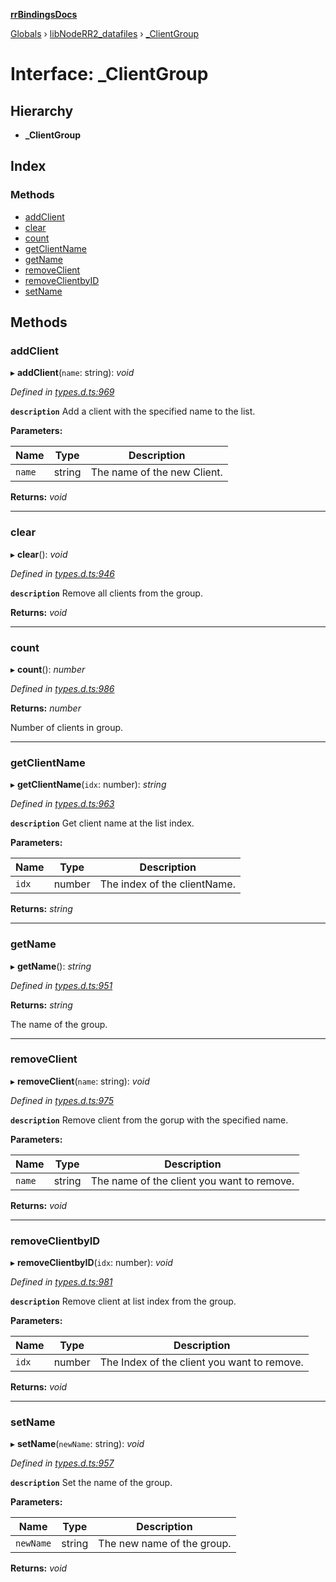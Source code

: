 **[rrBindingsDocs](../README.md)**

[Globals](../README.md) › [libNodeRR2_datafiles](../modules/libnoderr2_datafiles.md) › [_ClientGroup](libnoderr2_datafiles._clientgroup.md)

# Interface: _ClientGroup

## Hierarchy

* **_ClientGroup**

## Index

### Methods

* [addClient](libnoderr2_datafiles._clientgroup.md#addclient)
* [clear](libnoderr2_datafiles._clientgroup.md#clear)
* [count](libnoderr2_datafiles._clientgroup.md#count)
* [getClientName](libnoderr2_datafiles._clientgroup.md#getclientname)
* [getName](libnoderr2_datafiles._clientgroup.md#getname)
* [removeClient](libnoderr2_datafiles._clientgroup.md#removeclient)
* [removeClientbyID](libnoderr2_datafiles._clientgroup.md#removeclientbyid)
* [setName](libnoderr2_datafiles._clientgroup.md#setname)

## Methods

###  addClient

▸ **addClient**(`name`: string): *void*

*Defined in [types.d.ts:969](https://github.com/Novalis15/rrBindings/blob/33d8d78/nodeJS/lx64/v6/types.d.ts#L969)*

**`description`** Add a client with the specified name to the list.

**Parameters:**

Name | Type | Description |
------ | ------ | ------ |
`name` | string | The name of the new Client.  |

**Returns:** *void*

___

###  clear

▸ **clear**(): *void*

*Defined in [types.d.ts:946](https://github.com/Novalis15/rrBindings/blob/33d8d78/nodeJS/lx64/v6/types.d.ts#L946)*

**`description`** Remove all clients from the group.

**Returns:** *void*

___

###  count

▸ **count**(): *number*

*Defined in [types.d.ts:986](https://github.com/Novalis15/rrBindings/blob/33d8d78/nodeJS/lx64/v6/types.d.ts#L986)*

**Returns:** *number*

Number of clients in group.

___

###  getClientName

▸ **getClientName**(`idx`: number): *string*

*Defined in [types.d.ts:963](https://github.com/Novalis15/rrBindings/blob/33d8d78/nodeJS/lx64/v6/types.d.ts#L963)*

**`description`** Get client name at the list index.

**Parameters:**

Name | Type | Description |
------ | ------ | ------ |
`idx` | number | The index of the clientName.  |

**Returns:** *string*

___

###  getName

▸ **getName**(): *string*

*Defined in [types.d.ts:951](https://github.com/Novalis15/rrBindings/blob/33d8d78/nodeJS/lx64/v6/types.d.ts#L951)*

**Returns:** *string*

The name of the group.

___

###  removeClient

▸ **removeClient**(`name`: string): *void*

*Defined in [types.d.ts:975](https://github.com/Novalis15/rrBindings/blob/33d8d78/nodeJS/lx64/v6/types.d.ts#L975)*

**`description`** Remove client from the gorup with the specified name.

**Parameters:**

Name | Type | Description |
------ | ------ | ------ |
`name` | string | The name of the client you want to remove.  |

**Returns:** *void*

___

###  removeClientbyID

▸ **removeClientbyID**(`idx`: number): *void*

*Defined in [types.d.ts:981](https://github.com/Novalis15/rrBindings/blob/33d8d78/nodeJS/lx64/v6/types.d.ts#L981)*

**`description`** Remove client at list index from the group.

**Parameters:**

Name | Type | Description |
------ | ------ | ------ |
`idx` | number | The Index of the client you want to remove.  |

**Returns:** *void*

___

###  setName

▸ **setName**(`newName`: string): *void*

*Defined in [types.d.ts:957](https://github.com/Novalis15/rrBindings/blob/33d8d78/nodeJS/lx64/v6/types.d.ts#L957)*

**`description`** Set the name of the group.

**Parameters:**

Name | Type | Description |
------ | ------ | ------ |
`newName` | string | The new name of the group.  |

**Returns:** *void*